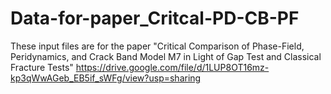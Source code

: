 # Data-for-paper_Critcal-PD-CB-PF
These input files are for the paper "Critical Comparison of Phase-Field, Peridynamics, and Crack Band Model M7 in Light of Gap Test and Classical Fracture Tests"
https://drive.google.com/file/d/1LUP8OT16mz-kp3qWwAGeb_EB5if_sWFg/view?usp=sharing
